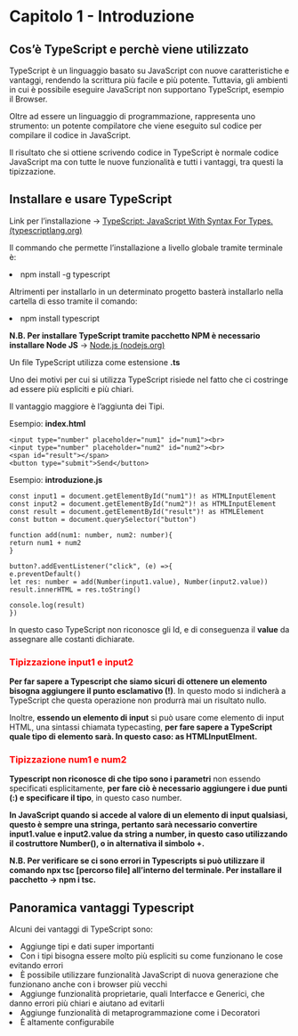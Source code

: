 <h1>Capitolo 1 - Introduzione</h1>

<h2>Cos’è TypeScript e perchè viene utilizzato</h2>
<p>TypeScript è un linguaggio basato su JavaScript con nuove caratteristiche e vantaggi, rendendo la scrittura più facile e più potente. Tuttavia, gli ambienti in cui è possibile eseguire JavaScript non supportano TypeScript, esempio il Browser.</p>
<p>Oltre ad essere un linguaggio di programmazione, rappresenta uno strumento: un potente compilatore che viene eseguito sul codice per compilare il codice in JavaScript. </p>
<p>Il risultato che si ottiene scrivendo codice in TypeScript è normale codice JavaScript ma con tutte le nuove funzionalità e tutti i vantaggi, tra questi la tipizzazione.</p>

<h2>Installare e usare TypeScript</h2>
<p>Link per l’installazione -> <a href="https://www.typescriptlang.org/">TypeScript: JavaScript With Syntax For Types. (typescriptlang.org)</a></p>
<p>Il commando che permette l’installazione a livello globale tramite terminale è:
<li>npm install -g typescript</li></p>
<p>Altrimenti per installarlo in un determinato progetto basterà installarlo nella cartella di esso tramite il comando:
<li>npm install typescript</li></p>
<p><b>N.B. Per installare TypeScript tramite pacchetto NPM è necessario installare Node JS</b> -> <a href="https://nodejs.org/en">Node.js (nodejs.org)</a></p>
<p>Un file TypeScript utilizza come estensione <b>.ts</b> </p>
<p>Uno dei motivi per cui si utilizza TypeScript risiede nel fatto che ci costringe ad essere più espliciti e più chiari.</p>
<p>Il vantaggio maggiore è l’aggiunta dei Tipi.</p>
<p>Esempio: 
<b>index.html</b>

`<input type="number" placeholder="num1" id="num1"><br>`<br>
`<input type="number" placeholder="num2" id="num2"><br>`<br>
`<span id="result"></span>`<br>
`<button type="submit">Send</button>`
</p>

<p>Esempio: 
<b>introduzione.js</b>

`const input1 = document.getElementById("num1")! as HTMLInputElement`<br>
`const input2 = document.getElementById("num2")! as HTMLInputElement`<br>
`const result = document.getElementById("result")! as HTMLElement`<br>
`const button = document.querySelector("button")`<br>

`function add(num1: number, num2: number){`<br>
`return num1 + num2`<br>
`}`<br>

`button?.addEventListener("click", (e) =>{`<br>
`e.preventDefault()`<br>
`let res: number = add(Number(input1.value), Number(input2.value))`<br>
`result.innerHTML = res.toString()`<br>
   
`console.log(result)`<br>
`})`<br></p>

<p>In questo caso TypeScript non riconosce gli Id, e di conseguenza il <b>value</b> da assegnare alle costanti dichiarate.</p>

<h3 style="color:red"><b>Tipizzazione input1 e input2</b></h3>
<p><b>Per far sapere a Typescript che siamo sicuri di ottenere un elemento bisogna aggiungere il punto esclamativo (!)</b>. In questo modo si indicherà a TypeScript che questa operazione non produrrà mai un risultato nullo. </p>
<p>Inoltre, <b>essendo un elemento di input</b> si può usare come elemento di input HTML, una sintassi chiamata typecasting, <b>per fare sapere a TypeScript quale tipo di elemento sarà. In questo caso: as HTMLInputElment.</b></p>

<h3 style="color:red"><b>Tipizzazione num1 e num2</b></h3>
<p><b>Typescript non riconosce di che tipo sono i parametri</b> non essendo specificati esplicitamente, <b>per fare ciò è necessario aggiungere i due punti (:) e specificare il tipo</b>, in questo caso number.</p>
<p><b>In JavaScript quando si accede al valore di un elemento di input qualsiasi, questo è sempre una stringa, pertanto sarà necessario convertire input1.value e input2.value da string a number, in questo caso utilizzando il costruttore Number(), o in alternativa il simbolo +.</b></p>
<p><b>N.B. Per verificare se ci sono errori in Typescripts si può utilizzare il comando npx tsc [percorso file] all’interno del terminale. Per installare il pacchetto -> npm i tsc.</b></p>

<h2>Panoramica vantaggi Typescript</h2>
<p>Alcuni dei vantaggi di TypeScript sono: </p>
<li>Aggiunge tipi e dati super importanti</li>
<li>Con i tipi bisogna essere molto più espliciti su come funzionano le cose evitando errori</li>
<li>È possibile utilizzare funzionalità JavaScript di nuova generazione che funzionano anche con i browser più vecchi</li>
<li>Aggiunge funzionalità proprietarie, quali Interfacce e Generici, che danno errori più chiari e aiutano ad evitarli</li>
<li>Aggiunge funzionalità di metaprogrammazione come i Decoratori</li>
<li>È altamente configurabile</li>

